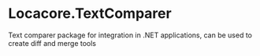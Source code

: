 # Locacore.TextComparer
Text comparer package for integration in .NET applications, can be used to create diff and merge tools
